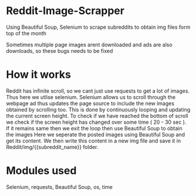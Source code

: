 # Reddit-Image-Scrapper

Using Beautiful Soup, Selenium to scrape subreddits to obtain img files form top of the month

Sometimes multiple page images arent downloaded and ads are also downloads, so these bugs needs to be fixed


# How it works 

Reddit has infinite scroll, so we cant just use requests to get a lot of images.
Thus here we utlise selenium. Selenium allows us to scroll through the webpage ad thus updates the page source to include the new images obtained by scrolling too.
This is done by continuously looping and updating the current screen height.
To check if we have reached the bottom of scroll we check if the screen height has changed over some time ( 20 - 30 sec ). If it remains same then we exit the loop then use Beautiful Soup to obtain the images
Here we seperate the posted images using Beautiful Soup and get its content. We then write this content in a new img file and save it in Reddit/img/{{subreddit_name}} folder.


# Modules used 

Selenium, requests, Beautiful Soup, os, time
